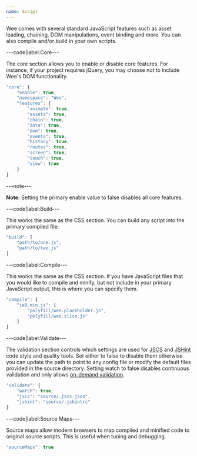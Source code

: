 ```yaml
---
name: Script
---
```


Wee comes with several standard JavaScript features such as asset loading, chaining, DOM manipulations, event binding and more. You can also compile and/or build in your own scripts.

---code|label:Core---

The core section allows you to enable or disable core features. For instance, if your project requires jQuery, you may choose not to include Wee's DOM functionality.

```javascript
"core": {
	"enable": true,
	"namespace": "Wee",
	"features": {
		"animate": true,
		"assets": true,
		"chain": true,
		"data": true,
		"dom": true,
		"events": true,
		"history": true,
		"routes": true,
		"screen": true,
		"touch": true,
		"view": true
	}
}
```

---note---

**Note:** Setting the primary enable value to false disables all core features.

---code|label:Build---

This works the same as the CSS section. You can build any script into the primary compiled file.

```javascript
"build": [
	"path/to/one.js",
	"path/to/two.js"
]
```

---code|label:Compile---

This works the same as the CSS section. If you have JavaScript files that you would like to compile and minify, but not include in your primary JavaScript output, this is where you can specify them.

```javascript
"compile": {
	"ie9.min.js": [
		"polyfill/wee.placeholder.js",
		"polyfill/wee.slice.js"
	]
}
```

---code|label:Validate---

The validation section controls which settings are used for [JSCS](http://jscs.info) and [JSHint](http://jshint.com) code style and quality tools. Set either to false to disable them otherwise you can update the path to point to any config file or modify the default files provided in the source directory. Setting watch to false disables continuous validation and only allows [on-demand validation](/build/commands#validate).

```javascript
"validate": {
	"watch": true,
	"jscs": "source/.jscs.json",
	"jshint": "source/.jshintrc"
}
```

---code|label:Source Maps---

Source maps allow modern browsers to map compiled and minified code to original source scripts. This is useful when tuning and debugging.

```javascript
"sourceMaps": true
```